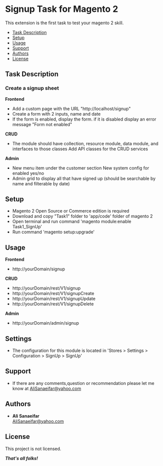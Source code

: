 # Signup Task for Magento 2

This extension is the first task to test your magento 2 skill.

 - [Task Description](#task-description)
 - [Setup](#setup)
 - [Usage](#usage)
 - [Support](#support)
 - [Authors](#authors)
 - [License](#license)

## Task Description

### Create a signup sheet 

**Frontend**
- Add a custom page with the URL "http://localhost/signup"
- Create a form with 2 inputs, name and date
- If the form is enabled, display the form. if it is disabled display an error message "Form not enabled"

**CRUD**
- The module should have collection, resource module, data module, and interfaces to those classes Add API classes for the CRUD services

**Admin**
- New menu item under the customer section New system config for enabled yes/no
- Admin grid to display all that have signed up (should be searchable by name and filterable by date)

## Setup
- Magento 2 Open Source or Commerce edition is required
- Download and copy "Task1" folder to 'app/code' folder of magento 2
- Open terminal and run command 'magento module:enable Task1_SignUp'
- Run command 'magento setup:upgrade'

## Usage

**Frontend**
- http://yourDomain/signup

**CRUD**
- http://yourDomain/rest/V1/signup
- http://yourDomain/rest/V1/signupCreate
- http://yourDomain/rest/V1/signupUpdate
- http://yourDomain/rest/V1/signupDelete

**Admin**
- http://yourDomain/admin/signup

## Settings
- The configuration for this module is located in 'Stores > Settings > Configuration > SignUp > SignUp'

## Support
- If there are any comments,question or recommendation please let me know at AliSanaeifar@yahoo.com

## Authors
 
 - **Ali Sanaeifar**  
 AliSanaeifar@yahoo.com

## License

This project is not licensed.

***That's all folks!***

